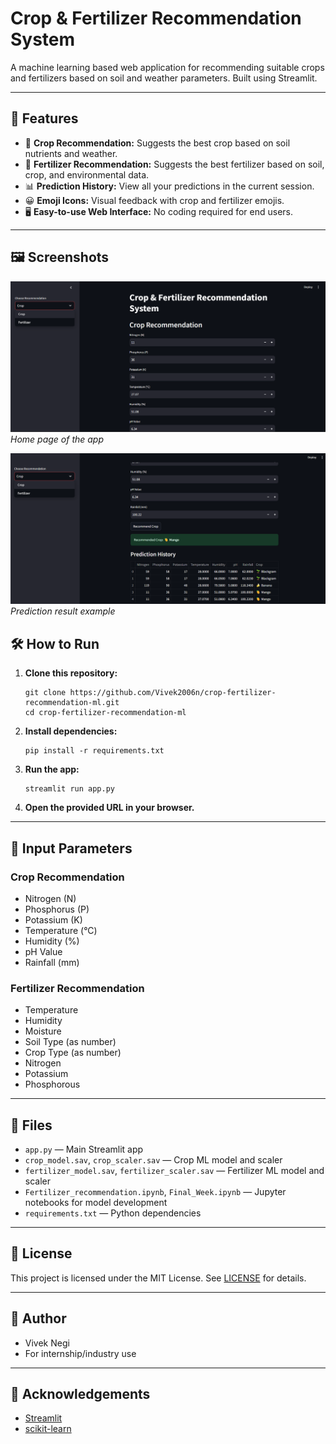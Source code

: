 # Crop & Fertilizer Recommendation System

A machine learning based web application for recommending suitable crops and fertilizers based on soil and weather parameters. Built using Streamlit.

---

## 🚀 Features

- 🌱 **Crop Recommendation:** Suggests the best crop based on soil nutrients and weather.
- 🧪 **Fertilizer Recommendation:** Suggests the best fertilizer based on soil, crop, and environmental data.
- 📊 **Prediction History:** View all your predictions in the current session.
- 😀 **Emoji Icons:** Visual feedback with crop and fertilizer emojis.
- 🖥️ **Easy-to-use Web Interface:** No coding required for end users.

---

## 🖼️ Screenshots

![Home Page](Screenshot%202025-05-16%20220309.png)
*Home page of the app*

![Prediction Example](Screenshot%202025-05-16%20220335.png)
*Prediction result example*

## 🛠️ How to Run

1. **Clone this repository:**
   ```
   git clone https://github.com/Vivek2006n/crop-fertilizer-recommendation-ml.git
   cd crop-fertilizer-recommendation-ml
   ```
2. **Install dependencies:**
   ```
   pip install -r requirements.txt
   ```
3. **Run the app:**
   ```
   streamlit run app.py
   ```
4. **Open the provided URL in your browser.**

---

## 📝 Input Parameters

### Crop Recommendation
- Nitrogen (N)
- Phosphorus (P)
- Potassium (K)
- Temperature (°C)
- Humidity (%)
- pH Value
- Rainfall (mm)

### Fertilizer Recommendation
- Temperature
- Humidity
- Moisture
- Soil Type (as number)
- Crop Type (as number)
- Nitrogen
- Potassium
- Phosphorous

---

## 📁 Files

- `app.py` — Main Streamlit app
- `crop_model.sav`, `crop_scaler.sav` — Crop ML model and scaler
- `fertilizer_model.sav`, `fertilizer_scaler.sav` — Fertilizer ML model and scaler
- `Fertilizer_recommendation.ipynb`, `Final_Week.ipynb` — Jupyter notebooks for model development
- `requirements.txt` — Python dependencies

---

## 📜 License

This project is licensed under the MIT License. See [LICENSE](LICENSE) for details.

---

## 👤 Author

- Vivek Negi  
- For internship/industry use

---

## 🙏 Acknowledgements

- [Streamlit](https://streamlit.io/)
- [scikit-learn](https://scikit-learn.org/)
